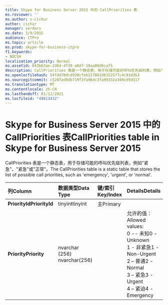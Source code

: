 ```yaml
---
title: Skype for Business Server 2015 中的 CallPriorities 表
ms.reviewer: ''
ms.author: v-cichur
author: cichur
manager: serdars
ms.date: 3/9/2015
audience: ITPro
ms.topic: article
ms.prod: skype-for-business-itpro
f1.keywords:
- NOCSH
localization_priority: Normal
ms.assetid: 043b63ae-2d64-4f38-a0df-18aa08d6caf5
description: CallPriorities 表是一个静态表，用于存储可能的呼叫优先级列表，例如"紧急"、"紧急"或"正常"。
ms.openlocfilehash: 54fdd70dcd939cfeb227862d6152577c4c91d3b3
ms.sourcegitcommit: c528fad9db719f3fa96dc3fa99332a349cd9d317
ms.translationtype: MT
ms.contentlocale: zh-CN
ms.lasthandoff: 01/12/2021
ms.locfileid: "49813432"
---
```

# <a name="callpriorities-table-in-skype-for-business-server-2015"></a><span data-ttu-id="74447-103">Skype for Business Server 2015 中的 CallPriorities 表</span><span class="sxs-lookup"><span data-stu-id="74447-103">CallPriorities table in Skype for Business Server 2015</span></span>
 
<span data-ttu-id="74447-104">CallPriorities 表是一个静态表，用于存储可能的呼叫优先级列表，例如"紧急"、"紧急"或"正常"。</span><span class="sxs-lookup"><span data-stu-id="74447-104">The CallPriorities table is a static table that stores the list of possible call priorities, such as 'emergency', 'urgent', or 'normal'.</span></span>
  
|<span data-ttu-id="74447-105">**列**</span><span class="sxs-lookup"><span data-stu-id="74447-105">**Column**</span></span>|<span data-ttu-id="74447-106">**数据类型**</span><span class="sxs-lookup"><span data-stu-id="74447-106">**Data Type**</span></span>|<span data-ttu-id="74447-107">**键/索引**</span><span class="sxs-lookup"><span data-stu-id="74447-107">**Key/Index**</span></span>|<span data-ttu-id="74447-108">**Details**</span><span class="sxs-lookup"><span data-stu-id="74447-108">**Details**</span></span>|
|:-----|:-----|:-----|:-----|
|<span data-ttu-id="74447-109">**PriorityId**</span><span class="sxs-lookup"><span data-stu-id="74447-109">**PriorityId**</span></span> <br/> |<span data-ttu-id="74447-110">tinyint</span><span class="sxs-lookup"><span data-stu-id="74447-110">tinyint</span></span>  <br/> |<span data-ttu-id="74447-111">主</span><span class="sxs-lookup"><span data-stu-id="74447-111">Primary</span></span>  <br/> ||
|<span data-ttu-id="74447-112">**Priority**</span><span class="sxs-lookup"><span data-stu-id="74447-112">**Priority**</span></span> <br/> |<span data-ttu-id="74447-113">nvarchar (256) </span><span class="sxs-lookup"><span data-stu-id="74447-113">nvarchar(256)</span></span>  <br/> || <span data-ttu-id="74447-114">允许的值：</span><span class="sxs-lookup"><span data-stu-id="74447-114">Allowed values:</span></span> <br/>  <span data-ttu-id="74447-115">0 -- 未知</span><span class="sxs-lookup"><span data-stu-id="74447-115">0 - Unknown</span></span> <br/>  <span data-ttu-id="74447-116">1 - 非紧急</span><span class="sxs-lookup"><span data-stu-id="74447-116">1 - Non-Urgent</span></span> <br/>  <span data-ttu-id="74447-117">2 – 普通</span><span class="sxs-lookup"><span data-stu-id="74447-117">2 - Normal</span></span> <br/>  <span data-ttu-id="74447-118">3 – 紧急</span><span class="sxs-lookup"><span data-stu-id="74447-118">3 - Urgent</span></span> <br/>  <span data-ttu-id="74447-119">4 – 紧迫</span><span class="sxs-lookup"><span data-stu-id="74447-119">4 - Emergency</span></span> <br/> |
   

